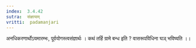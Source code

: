 ```yaml
---
index:  3.4.42
sutra:  संज्ञायाम्
vritti:  padamanjari
---
```


अनधिकरणार्थोऽयमारम्भः, पूर्वयोगस्त्वसंज्ञार्थः । कथं तर्हि ग्रामे बन्ध इति ? वासरूपविधिना घञ् भविष्यति ।।
